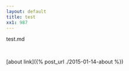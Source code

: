 ```yaml
---
layout: default
title: test
xx1: 987
---
```


test.md

<br/>

[about link]({% post_url ./2015-01-14-about %})
